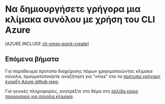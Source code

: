 <properties
    pageTitle="Κλιμάκωση σύνολα CLI Γρήγορη δημιουργία | Microsoft Azure"
    description="Ανάπτυξη κλίμακα σύνολα χρησιμοποιώντας CLI Γρήγορη δημιουργία."
    keywords="σύνολα κλίμακα εικονική μηχανή" 
    services="virtual-machine-scale-sets"
    documentationCenter=""
    authors="gatneil"
    manager="madhana"
    editor="tysonn"
    tags="azure-resource-manager" />

<tags
    ms.service="virtual-machine-linux"
    ms.workload="infrastructure-services"
    ms.tgt_pltfrm="vm-linux"
    ms.devlang="na"
    ms.topic="article"
    ms.date="03/31/2016"
    ms.author="gatneil"/>

# <a name="quickly-create-a-scale-set-using-the-azure-cli"></a>Να δημιουργήσετε γρήγορα μια κλίμακα συνόλου με χρήση του CLI Azure

[AZURE.INCLUDE [cli-vmss-quick-create](../../includes/virtual-machines-linux-cli-vmss-quick-create-include.md)]

## <a name="next-steps"></a>Επόμενα βήματα

Για παράδειγμα πρότυπα διαχείρισης πόρων χρησιμοποιώντας κλίμακα σύνολα, πραγματοποιήστε αναζήτηση για "vmss" στο τα [πρότυπα γρήγορη έναρξη Azure github repo](https://github.com/Azure/azure-quickstart-templates).

Για γενικές πληροφορίες, ανατρέξτε στο θέμα στη [σελίδα κύριο προορισμού για σύνολα κλίμακα](https://azure.microsoft.com/services/virtual-machine-scale-sets/).

